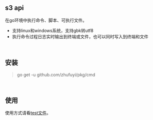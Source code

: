 ## s3 api

在go环境中执行命令、脚本、可执行文件。

- 支持linux和windows系统，支持gbk转utf8
- 执行命令过程日志实时输出到终端或文件，也可以同时写入到终端和文件

<br>

## 安装

> go get -u github.com/zhufuyi/pkg/cmd

<br>

## 使用

使用方式请看[test文件](./cmd_test.go)。

